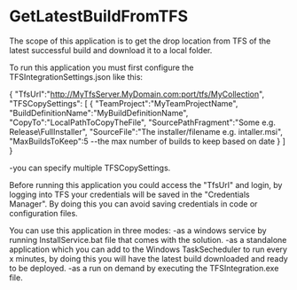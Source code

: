 # GetLatestBuildFromTFS

The scope of this application is to get the drop location from TFS of the latest successful build and download it to a local folder.

To run this application you must first configure the TFSIntegrationSettings.json like this:

{ 
   "TfsUrl":"http://MyTfsServer.MyDomain.com:port/tfs/MyCollection",
   "TFSCopySettings": [
     {
      "TeamProject":"MyTeamProjectName",
      "BuildDefinitionName":"MyBuildDefinitionName",
      "CopyTo":"LocalPathToCopyTheFile",
      "SourcePathFragment":"Some e.g. Release\\FullInstaller",
      "SourceFile":"The installer/filename e.g. intaller.msi",
      "MaxBuildsToKeep":5 --the max number of builds to keep based on date
      }
    ]
}

-you can specify multiple TFSCopySettings.

Before running this application you could access the "TfsUrl" and login, by logging into TFS your credentials will be saved in the "Credentials Manager". By doing this you can avoid saving credentials in code or configuration files.

You can use this application in three modes:
-as a windows service by running InstallService.bat file that comes with the solution.
-as a standalone application which you can add to the Windows TaskSecheduler to run every x minutes, by doing this you will have the latest build downloaded and ready to be deployed.
-as a run on demand by executing the TFSIntegration.exe file.
